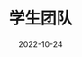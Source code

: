 ---
title: 学生团队
date: 2022-10-24
type: landing

design:
  # Default section spacing
  spacing: "6rem"

sections:
  - block: markdown
    content:
      text: |-
        {{< team-student-list >}}
    design:
      columns: '1'
      spacing: 
        padding: [0, 0, 0, 0]
---
